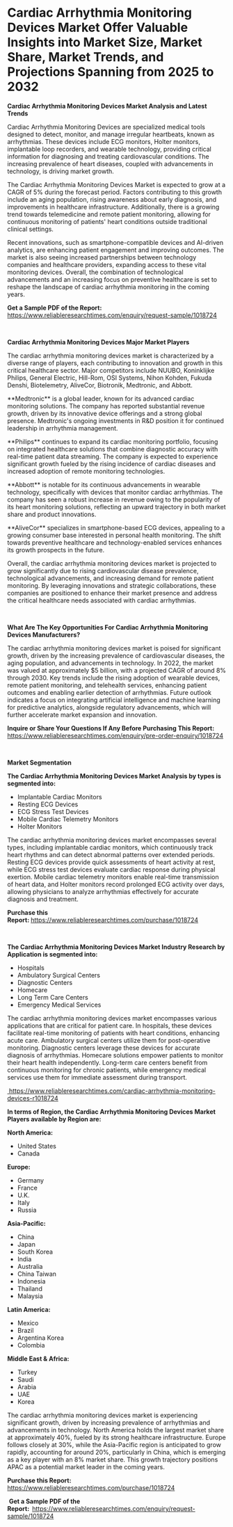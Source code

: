 <p><h1>Cardiac Arrhythmia Monitoring Devices Market Offer Valuable Insights into Market Size, Market Share, Market Trends, and Projections Spanning from 2025 to 2032</h1></p><p><strong>Cardiac Arrhythmia Monitoring Devices Market Analysis and Latest Trends</strong></p>
<p><p>Cardiac Arrhythmia Monitoring Devices are specialized medical tools designed to detect, monitor, and manage irregular heartbeats, known as arrhythmias. These devices include ECG monitors, Holter monitors, implantable loop recorders, and wearable technology, providing critical information for diagnosing and treating cardiovascular conditions. The increasing prevalence of heart diseases, coupled with advancements in technology, is driving market growth.</p><p>The Cardiac Arrhythmia Monitoring Devices Market is expected to grow at a CAGR of 5% during the forecast period. Factors contributing to this growth include an aging population, rising awareness about early diagnosis, and improvements in healthcare infrastructure. Additionally, there is a growing trend towards telemedicine and remote patient monitoring, allowing for continuous monitoring of patients' heart conditions outside traditional clinical settings.</p><p>Recent innovations, such as smartphone-compatible devices and AI-driven analytics, are enhancing patient engagement and improving outcomes. The market is also seeing increased partnerships between technology companies and healthcare providers, expanding access to these vital monitoring devices. Overall, the combination of technological advancements and an increasing focus on preventive healthcare is set to reshape the landscape of cardiac arrhythmia monitoring in the coming years.</p></p>
<p><strong>Get a Sample PDF of the Report:&nbsp;</strong> <a href="https://www.reliableresearchtimes.com/enquiry/request-sample/1018724?utm_campaign=3322&utm_medium=2&utm_source=Github&utm_content=ia&utm_term=13042025&utm_id=cardiac-arrhythmia-monitoring-devices">https://www.reliableresearchtimes.com/enquiry/request-sample/1018724</a></p>
<p>&nbsp;</p>
<p><strong>Cardiac Arrhythmia Monitoring Devices Major Market Players</strong></p>
<p><p>The cardiac arrhythmia monitoring devices market is characterized by a diverse range of players, each contributing to innovation and growth in this critical healthcare sector. Major competitors include NUUBO, Koninklijke Philips, General Electric, Hill-Rom, OSI Systems, Nihon Kohden, Fukuda Denshi, Biotelemetry, AliveCor, Biotronik, Medtronic, and Abbott.</p><p>**Medtronic** is a global leader, known for its advanced cardiac monitoring solutions. The company has reported substantial revenue growth, driven by its innovative device offerings and a strong global presence. Medtronic's ongoing investments in R&D position it for continued leadership in arrhythmia management.</p><p>**Philips** continues to expand its cardiac monitoring portfolio, focusing on integrated healthcare solutions that combine diagnostic accuracy with real-time patient data streaming. The company is expected to experience significant growth fueled by the rising incidence of cardiac diseases and increased adoption of remote monitoring technologies.</p><p>**Abbott** is notable for its continuous advancements in wearable technology, specifically with devices that monitor cardiac arrhythmias. The company has seen a robust increase in revenue owing to the popularity of its heart monitoring solutions, reflecting an upward trajectory in both market share and product innovations.</p><p>**AliveCor** specializes in smartphone-based ECG devices, appealing to a growing consumer base interested in personal health monitoring. The shift towards preventive healthcare and technology-enabled services enhances its growth prospects in the future.</p><p>Overall, the cardiac arrhythmia monitoring devices market is projected to grow significantly due to rising cardiovascular disease prevalence, technological advancements, and increasing demand for remote patient monitoring. By leveraging innovations and strategic collaborations, these companies are positioned to enhance their market presence and address the critical healthcare needs associated with cardiac arrhythmias.</p></p>
<p>&nbsp;</p>
<p><strong>What Are The Key Opportunities For Cardiac Arrhythmia Monitoring Devices Manufacturers?</strong></p>
<p><p>The cardiac arrhythmia monitoring devices market is poised for significant growth, driven by the increasing prevalence of cardiovascular diseases, the aging population, and advancements in technology. In 2022, the market was valued at approximately $5 billion, with a projected CAGR of around 8% through 2030. Key trends include the rising adoption of wearable devices, remote patient monitoring, and telehealth services, enhancing patient outcomes and enabling earlier detection of arrhythmias. Future outlook indicates a focus on integrating artificial intelligence and machine learning for predictive analytics, alongside regulatory advancements, which will further accelerate market expansion and innovation.</p></p>
<p><strong>Inquire or Share Your Questions If Any Before Purchasing This Report:</strong> <a href="https://www.reliableresearchtimes.com/enquiry/pre-order-enquiry/1018724?utm_campaign=3322&utm_medium=2&utm_source=Github&utm_content=ia&utm_term=13042025&utm_id=cardiac-arrhythmia-monitoring-devices">https://www.reliableresearchtimes.com/enquiry/pre-order-enquiry/1018724</a></p>
<p>&nbsp;</p>
<p><strong>Market Segmentation</strong></p>
<p><strong>The Cardiac Arrhythmia Monitoring Devices Market Analysis by types is segmented into:</strong></p>
<p><ul><li>Implantable Cardiac Monitors</li><li>Resting ECG Devices</li><li>ECG Stress Test Devices</li><li>Mobile Cardiac Telemetry Monitors</li><li>Holter Monitors</li></ul></p>
<p><p>The cardiac arrhythmia monitoring devices market encompasses several types, including implantable cardiac monitors, which continuously track heart rhythms and can detect abnormal patterns over extended periods. Resting ECG devices provide quick assessments of heart activity at rest, while ECG stress test devices evaluate cardiac response during physical exertion. Mobile cardiac telemetry monitors enable real-time transmission of heart data, and Holter monitors record prolonged ECG activity over days, allowing physicians to analyze arrhythmias effectively for accurate diagnosis and treatment.</p></p>
<p><strong>Purchase this Report:&nbsp;</strong><a href="https://www.reliableresearchtimes.com/purchase/1018724?utm_campaign=3322&utm_medium=2&utm_source=Github&utm_content=ia&utm_term=13042025&utm_id=cardiac-arrhythmia-monitoring-devices">https://www.reliableresearchtimes.com/purchase/1018724</a></p>
<p>&nbsp;</p>
<p><strong>The Cardiac Arrhythmia Monitoring Devices Market Industry Research by Application is segmented into:</strong></p>
<p><ul><li>Hospitals</li><li>Ambulatory Surgical Centers</li><li>Diagnostic Centers</li><li>Homecare</li><li>Long Term Care Centers</li><li>Emergency Medical Services</li></ul></p>
<p><p>The cardiac arrhythmia monitoring devices market encompasses various applications that are critical for patient care. In hospitals, these devices facilitate real-time monitoring of patients with heart conditions, enhancing acute care. Ambulatory surgical centers utilize them for post-operative monitoring. Diagnostic centers leverage these devices for accurate diagnosis of arrhythmias. Homecare solutions empower patients to monitor their heart health independently. Long-term care centers benefit from continuous monitoring for chronic patients, while emergency medical services use them for immediate assessment during transport.</p></p>
<p><a href="https://www.reliableresearchtimes.com/cardiac-arrhythmia-monitoring-devices-r1018724?utm_campaign=3322&utm_medium=2&utm_source=Github&utm_content=ia&utm_term=13042025&utm_id=cardiac-arrhythmia-monitoring-devices">&nbsp;https://www.reliableresearchtimes.com/cardiac-arrhythmia-monitoring-devices-r1018724</a></p>
<p><strong>In terms of Region, the Cardiac Arrhythmia Monitoring Devices Market Players available by Region are:</strong></p>
<p>
    <p> <strong> North America: </strong>
        <ul>
            <li>United States</li>
            <li>Canada</li>
        </ul>
        </p> 
    <p> <strong> Europe: </strong>
        <ul>
            <li>Germany</li>
            <li>France</li>
            <li>U.K.</li>
            <li>Italy</li>
            <li>Russia</li>
        </ul>
        </p> 
    <p> <strong> Asia-Pacific: </strong>
        <ul>
            <li>China</li>
            <li>Japan</li>
            <li>South Korea</li>
            <li>India</li>
            <li>Australia</li>
            <li>China Taiwan</li>
            <li>Indonesia</li>
            <li>Thailand</li>
            <li>Malaysia</li>
        </ul>
        </p> 
    <p> <strong> Latin America: </strong>
        <ul>
            <li>Mexico</li>
            <li>Brazil</li>
            <li>Argentina Korea</li>
            <li>Colombia</li>
        </ul>
        </p> 
    <p> <strong> Middle East & Africa: </strong>
        <ul>
            <li>Turkey</li>
            <li>Saudi</li>
            <li>Arabia</li>
            <li>UAE</li>
            <li>Korea</li>
        </ul>
    </p>
    </p>
<p><p>The cardiac arrhythmia monitoring devices market is experiencing significant growth, driven by increasing prevalence of arrhythmias and advancements in technology. North America holds the largest market share at approximately 40%, fueled by its strong healthcare infrastructure. Europe follows closely at 30%, while the Asia-Pacific region is anticipated to grow rapidly, accounting for around 20%, particularly in China, which is emerging as a key player with an 8% market share. This growth trajectory positions APAC as a potential market leader in the coming years.</p></p>
<p><strong>Purchase this Report: </strong><a href="https://www.reliableresearchtimes.com/purchase/1018724?utm_campaign=3322&utm_medium=2&utm_source=Github&utm_content=ia&utm_term=13042025&utm_id=cardiac-arrhythmia-monitoring-devices">https://www.reliableresearchtimes.com/purchase/1018724</a></p>
<p>&nbsp;<strong>Get a Sample PDF of the Report:&nbsp;&nbsp;</strong><a href="https://www.reliableresearchtimes.com/enquiry/request-sample/1018724?utm_campaign=3322&utm_medium=2&utm_source=Github&utm_content=ia&utm_term=13042025&utm_id=cardiac-arrhythmia-monitoring-devices">https://www.reliableresearchtimes.com/enquiry/request-sample/1018724</a></p>
<p><strong></strong></p>
<p><p></p><p></p><p></p></p>